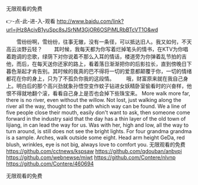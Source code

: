 
无限观看的免费




👉-点-此-进-入-观看  http://www.baidu.com/link?url=jHz8AcivB1yuSpc8sJSrNM3GjOR6OSPiMLRbBTcVT1O&wd




　　雪纷纷啊，雪纷纷，往事无辙，没有一条径，可以抵达旧人。我又如何，不天高云淡野云轻？
　　其时候，我每天都为你写着烂掉笔头的情书，在KTV为你唱着跑调的恋歌，绿荫下对你说着不那么入耳的情话，楼道旁为你弹着乱节拍的吉他，而后，在每天送你还家的路上，看着落日渐渐把你的后影拉长，直到傍晚日下暮色渐起才肯告别。其时候的我真的巴不得将一切的爱意都颠覆于你，一切的情绪都花在你的身上，只为了不孤负你我的这段情。
　　哦，财富原来就在我自己身上。明白后的那个高兴劲就象孙悟空变作蚊子钻进女妖精卧室偷看时的兴奋样，他恨不得就地翻个滚，看看自己身上是否也会掉下些珠宝来。
More walk more far, there is no river, even without the willow.
Not lost, just walking along the river all the way, thought to the path which way can be found.
We a line of five people close their mouth, easily don't want to ask, then someone come forward in the industry said that the day has a thin layer of the old town of lijiang, in can lead the way for us.
Was with her, high and low, all the way to turn around, is still does not see the bright lights.
For four grandma grandma is a sample.
Arches, walk outside some eight.
Head arm height GeDa, red blush, wrinkles, eye is not big, always love to comfort you.
无限观看的免费 https://github.com/cctnews/kspsaw
https://github.com/qdouban/anbvpi
https://github.com/webnewse/miwt
https://github.com/Contere/nlvnp
https://github.com/Contere/460694





无限观看的免费
